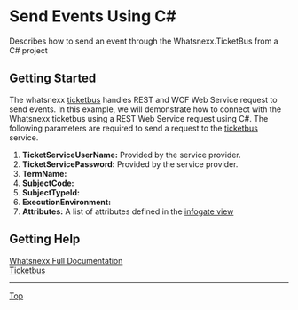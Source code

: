 Send Events Using C#
===============

Describes how to send an event through the Whatsnexx.TicketBus from a C# project

Getting Started
------------------
The whatsnexx [ticketbus](https://github.com/whatsnexx/Whatsnexx/wiki/TicketBus) handles REST and WCF Web Service request to send events. In this example, we will demonstrate how to connect with the Whatsnexx ticketbus using a REST Web Service request using C#. The following parameters are required to send a request to the [ticketbus](https://github.com/whatsnexx/Whatsnexx/wiki/TicketBus) service.

1. <b>TicketServiceUserName:</b> Provided by the service provider.
2. <b>TicketServicePassword:</b> Provided by the service provider.
3. <b>TermName:</b>
4. <b>SubjectCode:</b>
5. <b>SubjectTypeId:</b>
6. <b>ExecutionEnvironment:</b>
7. <b>Attributes:</b> A list of attributes defined in the [infogate view](https://github.com/whatsnexx/Whatsnexx/wiki/InfogateView)

Getting Help
-----------
[Whatsnexx Full Documentation](https://github.com/whatsnexx/Whatsnexx/wiki)  
[Ticketbus](https://github.com/whatsnexx/Whatsnexx/wiki/TicketBus)  

*****
[Top](https://github.com/paulsmelser/PHP-Send-Event/blob/master/README.md#send-events-using-php)

